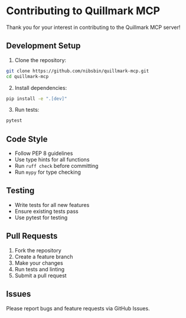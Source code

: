 # Contributing to Quillmark MCP

Thank you for your interest in contributing to the Quillmark MCP server!

## Development Setup

1. Clone the repository:
```bash
git clone https://github.com/nibsbin/quillmark-mcp.git
cd quillmark-mcp
```

2. Install dependencies:
```bash
pip install -e ".[dev]"
```

3. Run tests:
```bash
pytest
```

## Code Style

- Follow PEP 8 guidelines
- Use type hints for all functions
- Run `ruff check` before committing
- Run `mypy` for type checking

## Testing

- Write tests for all new features
- Ensure existing tests pass
- Use pytest for testing

## Pull Requests

1. Fork the repository
2. Create a feature branch
3. Make your changes
4. Run tests and linting
5. Submit a pull request

## Issues

Please report bugs and feature requests via GitHub Issues.
